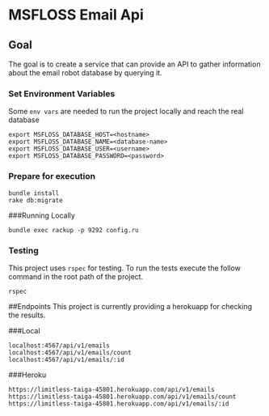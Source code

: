 # MSFLOSS Email Api

## Goal
The goal is to create a service that can provide an API to gather information about the email robot database by querying it.

### Set Environment Variables

Some `env vars` are needed to run the project locally and reach the real database

```
export MSFLOSS_DATABASE_HOST=<hostname>
export MSFLOSS_DATABASE_NAME=<database-name>
export MSFLOSS_DATABASE_USER=<username>
export MSFLOSS_DATABASE_PASSWORD=<password>
```

### Prepare for execution

```
bundle install
rake db:migrate

```

###Running Locally
```
bundle exec rackup -p 9292 config.ru
```


### Testing
This project uses `rspec` for testing.
To run the tests execute the follow command in the root path of the project.
```
rspec
```

##Endpoints
This project is currently providing a herokuapp for checking the results.

###Local
```
localhost:4567/api/v1/emails
localhost:4567/api/v1/emails/count
localhost:4567/api/v1/emails/:id
```

###Heroku
```
https://limitless-taiga-45801.herokuapp.com/api/v1/emails
https://limitless-taiga-45801.herokuapp.com/api/v1/emails/count
https://limitless-taiga-45801.herokuapp.com/api/v1/emails/:id
```